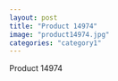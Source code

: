 ```yaml
---
layout: post
title: "Product 14974"
image: "product14974.jpg"
categories: "category1"
---
```

Product 14974
